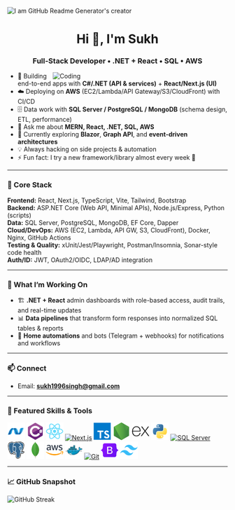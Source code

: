 
![I am GitHub Readme Generator's creator](https://github.com/iSukhSingh/iSukhSingh/blob/main/banner.png)

<h1 align="center">Hi 👋, I'm Sukh</h1>
<h3 align="center">Full-Stack Developer • .NET + React • SQL • AWS</h3>

<img align="right" alt="Coding" width="400" src="https://github.com/iSukhSingh/iSukhSingh/blob/main/hello.gif">

- 🔭 Building end-to-end apps with **C#/.NET (API & services)** + **React/Next.js (UI)**  
- ☁️ Deploying on **AWS** (EC2/Lambda/API Gateway/S3/CloudFront) with CI/CD  
- 🗄️ Data work with **SQL Server / PostgreSQL / MongoDB** (schema design, ETL, performance)  
- 💬 Ask me about **MERN, React, .NET, SQL, AWS**  
- 🌱 Currently exploring **Blazor**, **Graph API**, and **event-driven architectures**  
- 💡 Always hacking on side projects & automation  
- ⚡ Fun fact: I try a new framework/library almost every week 🙂

---

### 🧰 Core Stack
**Frontend:** React, Next.js, TypeScript, Vite, Tailwind, Bootstrap  
**Backend:** ASP.NET Core (Web API, Minimal APIs), Node.js/Express, Python (scripts)  
**Data:** SQL Server, PostgreSQL, MongoDB, EF Core, Dapper  
**Cloud/DevOps:** AWS (EC2, Lambda, API GW, S3, CloudFront), Docker, Nginx, GitHub Actions  
**Testing & Quality:** xUnit/Jest/Playwright, Postman/Insomnia, Sonar-style code health  
**Auth/ID:** JWT, OAuth2/OIDC, LDAP/AD integration

---

### 🔬 What I’m Working On
- 🏗️ **.NET + React** admin dashboards with role-based access, audit trails, and real-time updates  
- 📊 **Data pipelines** that transform form responses into normalized SQL tables & reports  
- 🤖 **Home automations** and bots (Telegram + webhooks) for notifications and workflows

---

### 📫 Connect
- Email: **sukh1996singh@gmail.com**  

---

### 🧩 Featured Skills & Tools
<p align="left">
  <a href="https://dotnet.microsoft.com/"><img src="https://raw.githubusercontent.com/devicons/devicon/master/icons/dot-net/dot-net-original.svg" width="40" height="40" alt=".NET"/></a>
  <a href="https://learn.microsoft.com/aspnet/core/"><img src="https://raw.githubusercontent.com/devicons/devicon/master/icons/csharp/csharp-original.svg" width="40" height="40" alt="C#"/></a>
  <a href="https://react.dev/"><img src="https://raw.githubusercontent.com/devicons/devicon/master/icons/react/react-original.svg" width="40" height="40" alt="React"/></a>
  <a href="https://nextjs.org/"><img src="https://cdn.worldvectorlogo.com/logos/nextjs-2.svg" width="40" height="40" alt="Next.js"/></a>
  <a href="https://www.typescriptlang.org/"><img src="https://raw.githubusercontent.com/devicons/devicon/master/icons/typescript/typescript-original.svg" width="40" height="40" alt="TypeScript"/></a>
  <a href="https://nodejs.org/"><img src="https://raw.githubusercontent.com/devicons/devicon/master/icons/nodejs/nodejs-original.svg" width="40" height="40" alt="Node.js"/></a>
  <a href="https://expressjs.com/"><img src="https://raw.githubusercontent.com/devicons/devicon/master/icons/express/express-original.svg" width="40" height="40" alt="Express"/></a>
  <a href="https://www.python.org/"><img src="https://raw.githubusercontent.com/devicons/devicon/master/icons/python/python-original.svg" width="40" height="40" alt="Python"/></a>
  <a href="https://www.microsoft.com/en-us/sql-server"><img src="https://www.svgrepo.com/show/303229/microsoft-sql-server-logo.svg" width="40" height="40" alt="SQL Server"/></a>
  <a href="https://www.postgresql.org/"><img src="https://raw.githubusercontent.com/devicons/devicon/master/icons/postgresql/postgresql-original.svg" width="40" height="40" alt="PostgreSQL"/></a>
  <a href="https://www.mongodb.com/"><img src="https://raw.githubusercontent.com/devicons/devicon/master/icons/mongodb/mongodb-original.svg" width="40" height="40" alt="MongoDB"/></a>
  <a href="https://aws.amazon.com/"><img src="https://raw.githubusercontent.com/devicons/devicon/master/icons/amazonwebservices/amazonwebservices-original.svg" width="40" height="40" alt="AWS"/></a>
  <a href="https://www.docker.com/"><img src="https://raw.githubusercontent.com/devicons/devicon/master/icons/docker/docker-original.svg" width="40" height="40" alt="Docker"/></a>
  <a href="https://git-scm.com/"><img src="https://www.vectorlogo.zone/logos/git-scm/git-scm-icon.svg" width="40" height="40" alt="Git"/></a>
  <a href="https://getbootstrap.com/"><img src="https://raw.githubusercontent.com/devicons/devicon/master/icons/bootstrap/bootstrap-original.svg" width="40" height="40" alt="Bootstrap"/></a>
  <a href="https://tailwindcss.com/"><img src="https://raw.githubusercontent.com/devicons/devicon/master/icons/tailwindcss/tailwindcss-plain.svg" width="40" height="40" alt="Tailwind"/></a>
</p>

---

### 📈 GitHub Snapshot
<p>
  <img src="https://github-readme-streak-stats.herokuapp.com?user=iSukhSingh" alt="GitHub Streak"/>
</p>


